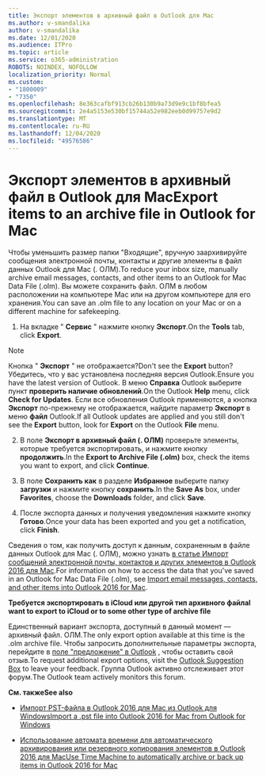 ```yaml
---
title: Экспорт элементов в архивный файл в Outlook для Mac
ms.author: v-smandalika
author: v-smandalika
ms.date: 12/01/2020
ms.audience: ITPro
ms.topic: article
ms.service: o365-administration
ROBOTS: NOINDEX, NOFOLLOW
localization_priority: Normal
ms.custom:
- "1800009"
- "7350"
ms.openlocfilehash: 8e363cafbf913cb26b130b9a73d9e9c1bf8bfea5
ms.sourcegitcommit: 2e4a5153e530bf15744a52e982eeb0d99757e9d2
ms.translationtype: MT
ms.contentlocale: ru-RU
ms.lasthandoff: 12/04/2020
ms.locfileid: "49576586"
---
```

# <a name="export-items-to-an-archive-file-in-outlook-for-mac"></a><span data-ttu-id="14a66-102">Экспорт элементов в архивный файл в Outlook для Mac</span><span class="sxs-lookup"><span data-stu-id="14a66-102">Export items to an archive file in Outlook for Mac</span></span>

<span data-ttu-id="14a66-103">Чтобы уменьшить размер папки "Входящие", вручную заархивируйте сообщения электронной почты, контакты и другие элементы в файл данных Outlook для Mac (. ОЛМ).</span><span class="sxs-lookup"><span data-stu-id="14a66-103">To reduce your inbox size, manually archive email messages, contacts, and other items to an Outlook for Mac Data File (.olm).</span></span> <span data-ttu-id="14a66-104">Вы можете сохранить файл. ОЛМ в любом расположении на компьютере Mac или на другом компьютере для его хранения.</span><span class="sxs-lookup"><span data-stu-id="14a66-104">You can save an .olm file to any location on your Mac or on a different machine for safekeeping.</span></span>

1. <span data-ttu-id="14a66-105">На вкладке " **Сервис** " нажмите кнопку **Экспорт**.</span><span class="sxs-lookup"><span data-stu-id="14a66-105">On the **Tools** tab, click **Export**.</span></span>

> [!NOTE]
> <span data-ttu-id="14a66-106">Кнопка " **Экспорт** " не отображается?</span><span class="sxs-lookup"><span data-stu-id="14a66-106">Don't see the **Export** button?</span></span> <span data-ttu-id="14a66-107">Убедитесь, что у вас установлена последняя версия Outlook.</span><span class="sxs-lookup"><span data-stu-id="14a66-107">Ensure you have the latest version of Outlook.</span></span> <span data-ttu-id="14a66-108">В меню **Справка** Outlook выберите пункт **проверить наличие обновлений**.</span><span class="sxs-lookup"><span data-stu-id="14a66-108">On the Outlook **Help** menu, click **Check for Updates**.</span></span> <span data-ttu-id="14a66-109">Если все обновления Outlook применяются, а кнопка **Экспорт** по-прежнему не отображается, найдите параметр **Экспорт** в меню **файл** Outlook.</span><span class="sxs-lookup"><span data-stu-id="14a66-109">If all Outlook updates are applied and you still don't see the **Export** button, look for **Export** on the Outlook **File** menu.</span></span>

2. <span data-ttu-id="14a66-110">В поле **Экспорт в архивный файл (. ОЛМ)** проверьте элементы, которые требуется экспортировать, и нажмите кнопку **продолжить**.</span><span class="sxs-lookup"><span data-stu-id="14a66-110">In the **Export to Archive File (.olm)** box, check the items you want to export, and click **Continue**.</span></span>

3. <span data-ttu-id="14a66-111">В поле **Сохранить как** в разделе **Избранное** выберите папку **загрузки** и нажмите кнопку **сохранить**.</span><span class="sxs-lookup"><span data-stu-id="14a66-111">In the **Save As** box, under **Favorites**, choose the **Downloads** folder, and click **Save**.</span></span>

4. <span data-ttu-id="14a66-112">После экспорта данных и получения уведомления нажмите кнопку **Готово**.</span><span class="sxs-lookup"><span data-stu-id="14a66-112">Once your data has been exported and you get a notification, click **Finish**.</span></span>

<span data-ttu-id="14a66-113">Сведения о том, как получить доступ к данным, сохраненным в файле данных Outlook для Mac (. ОЛМ), можно узнать [в статье Импорт сообщений электронной почты, контактов и других элементов в Outlook 2016 для Mac](https://support.microsoft.com/office/import-and-export-outlook-email-contacts-and-calendar-92577192-3881-4502-b79d-c3bbada6c8ef#ID0EAACAAA=macOS).</span><span class="sxs-lookup"><span data-stu-id="14a66-113">For information on how to access the data that you've saved in an Outlook for Mac Data File (.olm), see [Import email messages, contacts, and other items into Outlook 2016 for Mac](https://support.microsoft.com/office/import-and-export-outlook-email-contacts-and-calendar-92577192-3881-4502-b79d-c3bbada6c8ef#ID0EAACAAA=macOS).</span></span>

<span data-ttu-id="14a66-114">**Требуется экспортировать в iCloud или другой тип архивного файла**</span><span class="sxs-lookup"><span data-stu-id="14a66-114">**I want to export to iCloud or to some other type of archive file**</span></span>

<span data-ttu-id="14a66-115">Единственный вариант экспорта, доступный в данный момент — архивный файл. ОЛМ.</span><span class="sxs-lookup"><span data-stu-id="14a66-115">The only export option available at this time is the .olm archive file.</span></span> <span data-ttu-id="14a66-116">Чтобы запросить дополнительные параметры экспорта, перейдите в [поле "предложение" в Outlook](https://outlook.uservoice.com/) , чтобы оставить свой отзыв.</span><span class="sxs-lookup"><span data-stu-id="14a66-116">To request additional export options, visit the [Outlook Suggestion Box](https://outlook.uservoice.com/) to leave your feedback.</span></span> <span data-ttu-id="14a66-117">Группа Outlook активно отслеживает этот форум.</span><span class="sxs-lookup"><span data-stu-id="14a66-117">The Outlook team actively monitors this forum.</span></span>

<span data-ttu-id="14a66-118">**См. также**</span><span class="sxs-lookup"><span data-stu-id="14a66-118">**See also**</span></span>

- [<span data-ttu-id="14a66-119">Импорт PST-файла в Outlook 2016 для Mac из Outlook для Windows</span><span class="sxs-lookup"><span data-stu-id="14a66-119">Import a .pst file into Outlook 2016 for Mac from Outlook for Windows</span></span>](https://support.microsoft.com/office/import-a-pst-file-into-outlook-for-mac-from-outlook-for-windows-b4a6a1d6-94bb-4c85-a4fc-a83dc690e18c)

- [<span data-ttu-id="14a66-120">Использование автомата времени для автоматического архивирования или резервного копирования элементов в Outlook 2016 для Mac</span><span class="sxs-lookup"><span data-stu-id="14a66-120">Use Time Machine to automatically archive or back up items in Outlook 2016 for Mac</span></span>](https://support.microsoft.com/office/automatically-archive-or-back-up-outlook-for-mac-items-441fcce5-2262-4b64-ac8c-fa949df989f5)
